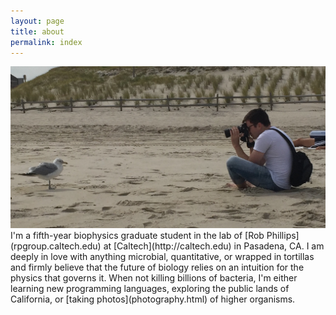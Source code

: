 ```yaml
---
layout: page
title: about
permalink: index
---
```


<img src='/assets/img/IMG_7160.JPG'>
I'm a fifth-year biophysics graduate student in the lab of [Rob
Phillips](rpgroup.caltech.edu) at [Caltech](http://caltech.edu) in Pasadena,
CA. I am deeply in love with anything microbial, quantitative, or wrapped in
tortillas and firmly believe that the future of biology relies on an intuition
for the physics that governs it. When not killing billions of bacteria, I'm
either learning new programming languages, exploring the public lands of
California, or [taking photos](photography.html) of higher organisms.
